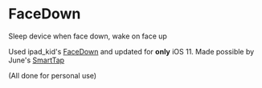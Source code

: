 # FaceDown

Sleep device when face down, wake on face up

Used ipad_kid's [FaceDown](https://github.com/ipadkid358/personal-tweaks/blob/master/FaceDown/Tweak.x) and updated for **only** iOS 11. Made possible by June's [SmartTap](https://github.com/JunesiPhone/smarttap/blob/master/Tweak.xm) 

(All done for personal use)
